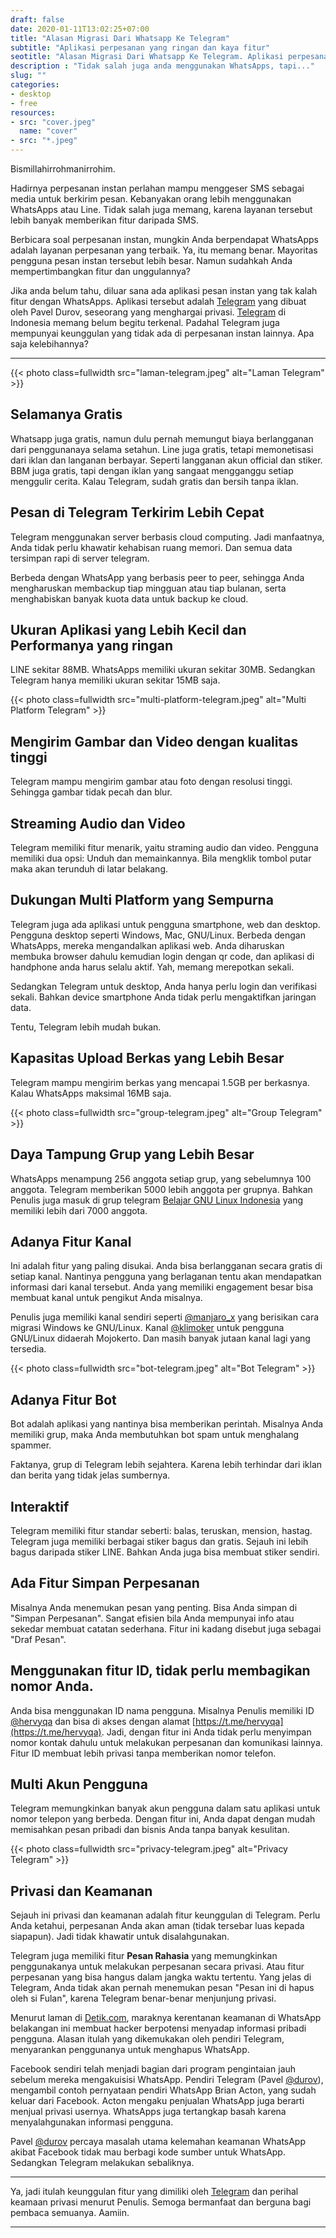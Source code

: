 ```yaml
---
draft: false
date: 2020-01-11T13:02:25+07:00
title: "Alasan Migrasi Dari Whatsapp Ke Telegram"
subtitle: "Aplikasi perpesanan yang ringan dan kaya fitur"
seotitle: "Alasan Migrasi Dari Whatsapp Ke Telegram. Aplikasi perpesanan yang ringan dan kaya fitur."
description : "Tidak salah juga anda menggunakan WhatsApps, tapi..."
slug: ""
categories:
- desktop
- free
resources:
- src: "cover.jpeg"
  name: "cover"
- src: "*.jpeg"
---
```


Bismillahirrohmanirrohim.

Hadirnya perpesanan instan perlahan mampu menggeser SMS sebagai media untuk berkirim pesan. Kebanyakan orang lebih menggunakan WhatsApps atau Line. Tidak salah juga memang, karena layanan tersebut lebih banyak memberikan fitur daripada SMS.

Berbicara soal perpesanan instan, mungkin Anda berpendapat WhatsApps adalah layanan perpesanan yang terbaik. Ya, itu memang benar. Mayoritas pengguna pesan instan tersebut lebih besar. Namun sudahkah Anda mempertimbangkan fitur dan unggulannya?

Jika anda belum tahu, diluar sana ada aplikasi pesan instan yang tak kalah fitur dengan WhatsApps. Aplikasi tersebut adalah [Telegram](https://telegram.org/) yang dibuat oleh Pavel Durov, seseorang yang menghargai privasi. [Telegram](https://telegram.org/) di Indonesia memang belum begitu terkenal. Padahal Telegram juga mempunyai keunggulan yang tidak ada di perpesanan instan lainnya. Apa saja kelebihannya?

***

{{< photo class=fullwidth src="laman-telegram.jpeg" alt="Laman Telegram" >}}

## Selamanya Gratis

Whatsapp juga gratis, namun dulu pernah memungut biaya berlangganan dari penggunanaya selama setahun. Line juga gratis, tetapi memonetisasi dari iklan dan langanan berbayar. Seperti langganan akun official dan stiker. BBM juga gratis, tapi dengan iklan yang sangaat mengganggu setiap menggulir cerita. Kalau Telegram, sudah gratis dan bersih tanpa iklan.

## Pesan di Telegram Terkirim Lebih Cepat

Telegram menggunakan server berbasis cloud computing. Jadi manfaatnya, Anda tidak perlu khawatir kehabisan ruang memori. Dan semua data tersimpan rapi di server telegram.

Berbeda dengan WhatsApp yang berbasis peer to peer, sehingga Anda mengharuskan membackup tiap mingguan atau tiap bulanan, serta menghabiskan banyak kuota data untuk backup ke cloud.

## Ukuran Aplikasi yang Lebih Kecil dan Performanya yang ringan

LINE sekitar 88MB. WhatsApps memiliki ukuran sekitar 30MB. Sedangkan Telegram hanya memiliki ukuran sekitar 15MB saja.

{{< photo class=fullwidth src="multi-platform-telegram.jpeg" alt="Multi Platform Telegram" >}}

## Mengirim Gambar dan Video dengan kualitas tinggi

Telegram mampu mengirim gambar atau foto dengan resolusi tinggi. Sehingga gambar tidak pecah dan blur.

## Streaming Audio dan Video

Telegram memiliki fitur menarik, yaitu straming audio dan video. Pengguna memiliki dua opsi: Unduh dan memainkannya. Bila mengklik tombol putar maka akan terunduh di latar belakang.

## Dukungan Multi Platform yang Sempurna

Telegram juga ada aplikasi untuk pengguna smartphone, web dan desktop. Pengguna desktop seperti Windows, Mac, GNU/Linux. Berbeda dengan WhatsApps, mereka mengandalkan aplikasi web. Anda diharuskan membuka browser dahulu kemudian login dengan qr code, dan aplikasi di handphone anda harus selalu aktif. Yah, memang merepotkan sekali.

Sedangkan Telegram untuk desktop, Anda hanya perlu login dan verifikasi sekali. Bahkan device smartphone Anda tidak perlu mengaktifkan jaringan data.

Tentu, Telegram lebih mudah bukan.

## Kapasitas Upload Berkas yang Lebih Besar

Telegram mampu mengirim berkas yang mencapai 1.5GB per berkasnya. Kalau WhatsApps maksimal 16MB saja.

{{< photo class=fullwidth src="group-telegram.jpeg" alt="Group Telegram" >}}

## Daya Tampung Grup yang Lebih Besar

WhatsApps menampung 256 anggota setiap grup, yang sebelumnya 100 anggota. Telegram memberikan 5000 lebih anggota per grupnya. Bahkan Penulis juga masuk di grup telegram [Belajar GNU Linux Indonesia](https://t.me/gnulinuxindonesia) yang memiliki lebih dari 7000 anggota.

## Adanya Fitur Kanal

Ini adalah fitur yang paling disukai. Anda bisa berlangganan secara gratis di setiap kanal. Nantinya pengguna yang berlaganan tentu akan mendapatkan informasi dari kanal tersebut. Anda yang memiliki engagement besar bisa membuat kanal untuk pengikut Anda misalnya.

Penulis juga memiliki kanal sendiri seperti [@manjaro_x](https://t.me/manjaro_x) yang berisikan cara migrasi Windows ke GNU/Linux. Kanal [@klimoker](https://t.me/klimoker) untuk pengguna GNU/Linux didaerah Mojokerto. Dan masih banyak jutaan kanal lagi yang tersedia.

{{< photo class=fullwidth src="bot-telegram.jpeg" alt="Bot Telegram" >}}

## Adanya Fitur Bot

Bot adalah aplikasi yang nantinya bisa memberikan perintah. Misalnya Anda memiliki grup, maka Anda membutuhkan bot spam untuk menghalang spammer.

Faktanya, grup di Telegram lebih sejahtera. Karena lebih terhindar dari iklan dan berita yang tidak jelas sumbernya.

## Interaktif

Telegram memiliki fitur standar seberti: balas, teruskan, mension, hastag. Telegram juga memiliki berbagai stiker bagus dan gratis. Sejauh ini lebih bagus daripada stiker LINE. Bahkan Anda juga bisa membuat stiker sendiri.

## Ada Fitur Simpan Perpesanan

Misalnya Anda menemukan pesan yang penting. Bisa Anda simpan di "Simpan Perpesanan". Sangat efisien bila Anda mempunyai info atau sekedar membuat catatan sederhana. Fitur ini kadang disebut juga sebagai "Draf Pesan".

## Menggunakan fitur ID, tidak perlu membagikan nomor Anda.

Anda bisa menggunakan ID nama pengguna. Misalnya Penulis memiliki ID [@hervyqa](https://t.me/hervyqa) dan bisa di akses dengan alamat [https://t.me/hervyqa](https://t.me/hervyqa). Jadi, dengan fitur ini Anda tidak perlu menyimpan nomor kontak dahulu untuk melakukan perpesanan dan komunikasi lainnya. Fitur ID membuat lebih privasi tanpa memberikan nomor telefon.

## Multi Akun Pengguna

Telegram memungkinkan banyak akun pengguna dalam satu aplikasi untuk nomor telepon yang berbeda. Dengan fitur ini, Anda dapat dengan mudah memisahkan pesan pribadi dan bisnis Anda tanpa banyak kesulitan.

{{< photo class=fullwidth src="privacy-telegram.jpeg" alt="Privacy Telegram" >}}

## Privasi dan Keamanan

Sejauh ini privasi dan keamanan adalah fitur keunggulan di Telegram. Perlu Anda ketahui, perpesanan Anda akan aman (tidak tersebar luas kepada siapapun). Jadi tidak khawatir untuk disalahgunakan.

Telegram juga memiliki fitur **Pesan Rahasia** yang memungkinkan penggunakanya untuk melakukan perpesanan secara privasi. Atau fitur perpesanan yang bisa hangus dalam jangka waktu tertentu. Yang jelas di Telegram, Anda tidak akan pernah menemukan pesan "Pesan ini di hapus oleh si Fulan", karena Telegram benar-benar menjunjung privasi.

Menurut laman di [Detik.com](https://inet.detik.com/security/d-4794393/pendiri-telegram-serukan-hapus-whatsapp-kenapa), maraknya kerentanan keamanan di WhatsApp belakangan ini membuat hacker berpotensi menyadap informasi pribadi pengguna. Alasan itulah yang dikemukakan oleh pendiri Telegram, menyarankan penggunanya untuk menghapus WhatsApp.

Facebook sendiri telah menjadi bagian dari program pengintaian jauh sebelum mereka mengakuisisi WhatsApp. Pendiri Telegram (Pavel [@durov](https://t.me/durov)), mengambil contoh pernyataan pendiri WhatsApp Brian Acton, yang sudah keluar dari Facebook. Acton mengaku penjualan WhatsApp juga berarti menjual privasi usernya. WhatsApps juga tertangkap basah karena menyalahgunakan informasi pengguna.

Pavel [@durov](https://t.me/durov) percaya masalah utama kelemahan keamanan WhatsApp akibat Facebook tidak mau berbagi kode sumber untuk WhatsApp. Sedangkan Telegram melakukan sebaliknya.

***

Ya, jadi itulah keunggulan fitur yang dimiliki oleh [Telegram](https://telegram.org/) dan perihal keamaan privasi menurut Penulis. Semoga bermanfaat dan berguna bagi pembaca semuanya. Aamiin.

***
